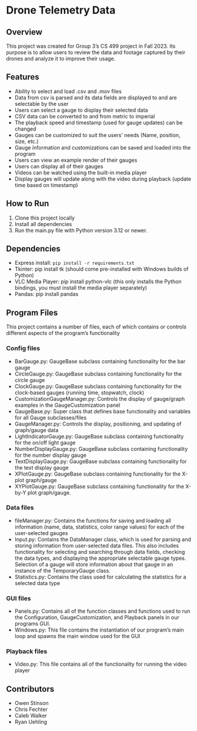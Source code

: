 # Drone Telemetry Data

## Overview
This project was created for Group 3’s CS 499 project in Fall 2023. Its purpose is to allow users to review the data and footage captured by their drones and analyze it to improve their usage. 

## Features
* Ability to select and load .csv and .mov files
* Data from csv is parsed and its data fields are displayed to and are selectable by the user
* Users can select a gauge to display their selected data
* CSV data can be converted to and from metric to imperial
* The playback speed and timestamp (used for gauge updates) can be changed
* Gauges can be customized to suit the users’ needs (Name, position, size, etc.)
* Gauge information and customizations can be saved and loaded into the program
* Users can view an example render of their gauges
* Users can display all of their gauges
* Videos can be watched using the built-in media player
* Display gauges will update along with the video during playback (update time based on timestamp)

## How to Run
1. Clone this project locally
2. Install all dependencies
3. Run the main.py file with Python version 3.12 or newer.

## Dependencies
* Express install: `pip install -r requirements.txt`
* Tkinter: pip install tk (should come pre-installed with Windows builds of Python)
* VLC Media Player: pip install python-vlc (this only installs the Python bindings, you must install the media player separately)
* Pandas: pip install pandas

## Program Files
This project contains a number of files, each of which contains or controls different aspects of the program’s functionality

### Config files
* BarGauge.py: GaugeBase subclass containing functionality for the bar gauge
* CircleGauge.py: GaugeBase subclass containing functionality for the circle gauge
* ClockGauge.py: GaugeBase subclass containing functionality for the clock-based gauges (running time, stopwatch, clock)
* CustomizationGaugeManager.py: Controls the display of gauge/graph examples in the GaugeCustomization panel
* GaugeBase.py: Super class that defines base functionality and variables for all Gauge subclasses/files
* GaugeManager.py: Controls the display, positioning, and updating of graph/gauge data
* LightIndicatorGauge.py: GaugeBase subclass containing functionality for the on/off light gauge
* NumberDisplayGauge.py: GaugeBase subclass containing functionality for the number display gauge
* TextDisplayGauge.py: GaugeBase subclass containing functionality for the text display gauge
* XPlotGauge.py: GaugeBase subclass containing functionality for the X-plot graph/gauge
* XYPlotGauge.py: GaugeBase subclass containing functionality for the X-by-Y plot graph/gauge.
### Data files
* fileManager.py: Contains the functions for saving and loading all information (name, data, statistics, color range values) for each of the user-selected gauges
* Input.py: Contains the DataManager class, which is used for parsing and storing information from user-selected data files. This also includes functionality for selecting and searching through data fields, checking the data types, and displaying the appropriate selectable gauge types. Selection of a gauge will store information about that gauge in an instance of the TemporaryGauge class.
* Statistics.py: Contains the class used for calculating the statistics for a selected data type
### GUI files
* Panels.py: Contains all of the function classes and functions used to run the Configuration, GaugeCustomization, and Playback panels in our programs GUI.
* Windows.py: This file contains the instantiation of our program’s main loop and spawns the main window used for the GUI
### Playback files
* Video.py: This file contains all of the functionality for running the video player


## Contributors
* Owen Stinson
* Chris Fechter
* Caleb Walker
* Ryan Uehling

